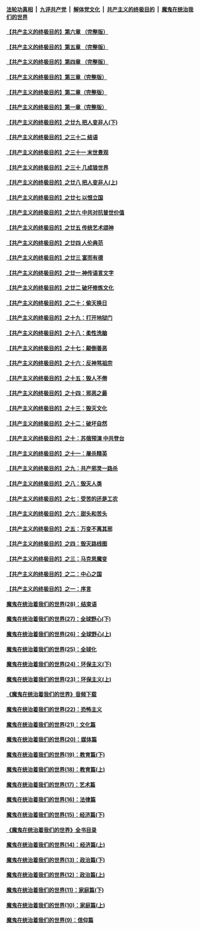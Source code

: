 ####  [法轮功真相](../../../../basic/blob/master/README.md?t=03310630) &nbsp;|&nbsp; [九评共产党](../../../../9ping.md/blob/master/README.md?t=03310630) &nbsp;|&nbsp; [解体党文化](../../../../jtdwh.md/blob/master/README.md?t=03310630)  &nbsp;|&nbsp; [共产主义的终极目的](../../../../gczydzjmd.md/blob/master/README.md?t=03310630) &nbsp;|&nbsp; [魔鬼在统治我们的世界](../../../../mgztzwmdsj.md/blob/master/README.md?t=03310630) 

#### [【共产主义的终极目的】第六章 （完整版）](../pages/nsc422/n11428913.md?t=03310630) 

#### [【共产主义的终极目的】第五章 （完整版）](../pages/nsc422/n11428912.md?t=03310630) 

#### [【共产主义的终极目的】第四章 （完整版）](../pages/nsc422/n11428907.md?t=03310630) 

#### [【共产主义的终极目的】第三章（完整版）](../pages/nsc422/n11428848.md?t=03310630) 

#### [【共产主义的终极目的】第二章（完整版）](../pages/nsc422/n11428831.md?t=03310630) 

#### [【共产主义的终极目的】第一章（完整版）](../pages/nsc422/n11417651.md?t=03310630) 

#### [【共产主义的终极目的】之廿九 把人变非人(下)](../pages/nsc422/n11344140.md?t=03310630) 

#### [【共产主义的终极目的】之三十二 结语](../pages/nsc422/n11360535.md?t=03310630) 

#### [【共产主义的终极目的】之三十一 末世景观](../pages/nsc422/n11351129.md?t=03310630) 

#### [【共产主义的终极目的】之三十 几成狼世界](../pages/nsc422/n11348280.md?t=03310630) 

#### [【共产主义的终极目的】之廿八 把人变非人(上)](../pages/nsc422/n11340492.md?t=03310630) 

#### [【共产主义的终极目的】之廿七 以恨立国](../pages/nsc422/n11336944.md?t=03310630) 

#### [【共产主义的终极目的】之廿六 中共对抗普世价值](../pages/nsc422/n11324785.md?t=03310630) 

#### [【共产主义的终极目的】之廿五 传统艺术颂神](../pages/nsc422/n11296396.md?t=03310630) 

#### [【共产主义的终极目的】之廿四 人伦典范](../pages/nsc422/n11296397.md?t=03310630) 

#### [【共产主义的终极目的】之廿三 富而有德](../pages/nsc422/n11283598.md?t=03310630) 

#### [【共产主义的终极目的】之廿一 神传语言文字](../pages/nsc422/n11263265.md?t=03310630) 

#### [【共产主义的终极目的】之廿二 破坏修炼文化](../pages/nsc422/n11245728.md?t=03310630) 

#### [【共产主义的终极目的】之二十：偷天换日](../pages/nsc422/n11238846.md?t=03310630) 

#### [【共产主义的终极目的】之十九：打开地狱门](../pages/nsc422/n11206376.md?t=03310630) 

#### [【共产主义的终极目的】之十八：柔性洗脑](../pages/nsc422/n11199994.md?t=03310630) 

#### [【共产主义的终极目的】之十七：颠倒善恶](../pages/nsc422/n11179782.md?t=03310630) 

#### [【共产主义的终极目的】之十六：反神骂祖宗](../pages/nsc422/n11166798.md?t=03310630) 

#### [【共产主义的终极目的】之十五：毁人不倦](../pages/nsc422/n11166792.md?t=03310630) 

#### [【共产主义的终极目的】之十四：邪恶之最](../pages/nsc422/n11150249.md?t=03310630) 

#### [【共产主义的终极目的】之十三：毁灭文化](../pages/nsc422/n11135227.md?t=03310630) 

#### [【共产主义的终极目的】之十二：破坏自然](../pages/nsc422/n11135214.md?t=03310630) 

#### [【共产主义的终极目的】之十：苏俄预演 中共登台](../pages/nsc422/n11118424.md?t=03310630) 

#### [【共产主义的终极目的】之十一：屠杀精英](../pages/nsc422/n11118442.md?t=03310630) 

#### [【共产主义的终极目的】之九：共产邪灵一路杀](../pages/nsc422/n11114139.md?t=03310630) 

#### [【共产主义的终极目的】之八：毁灭人类](../pages/nsc422/n11108503.md?t=03310630) 

#### [【共产主义的终极目的】之七：受苦的还是工农](../pages/nsc422/n11101809.md?t=03310630) 

#### [【共产主义的终极目的】之六：甜头和苦头](../pages/nsc422/n11096971.md?t=03310630) 

#### [【共产主义的终极目的】之五：万变不离其邪](../pages/nsc422/n11091285.md?t=03310630) 

#### [【共产主义的终极目的】之四：毁灭路线图](../pages/nsc422/n11086284.md?t=03310630) 

#### [【共产主义的终极目的】之三：马克思魔变](../pages/nsc422/n11061941.md?t=03310630) 

#### [【共产主义的终极目的】之二：中心之国](../pages/nsc422/n11047728.md?t=03310630) 

#### [【共产主义的终极目的】之一：序言](../pages/nsc422/n11086077.md?t=03310630) 

#### [魔鬼在统治着我们的世界(28)：结束语](../pages/nsc422/n10936246.md?t=03310630) 

#### [魔鬼在统治着我们的世界(27)：全球野心(下)](../pages/nsc422/n10928319.md?t=03310630) 

#### [魔鬼在统治着我们的世界(26)：全球野心(上)](../pages/nsc422/n10900318.md?t=03310630) 

#### [魔鬼在统治着我们的世界(25)：全球化](../pages/nsc422/n10788205.md?t=03310630) 

#### [魔鬼在统治着我们的世界(24)：环保主义(下)](../pages/nsc422/n10695307.md?t=03310630) 

#### [魔鬼在统治着我们的世界(23)：环保主义(上)](../pages/nsc422/n10688613.md?t=03310630) 

#### [《魔鬼在统治着我们的世界》音频下载](../pages/nsc422/n10635553.md?t=03310630) 

#### [魔鬼在统治着我们的世界(22)：恐怖主义](../pages/nsc422/n10614727.md?t=03310630) 

#### [魔鬼在统治着我们的世界(21)：文化篇](../pages/nsc422/n10597706.md?t=03310630) 

#### [魔鬼在统治着我们的世界(20)：媒体篇](../pages/nsc422/n10586579.md?t=03310630) 

#### [魔鬼在统治着我们的世界(19)：教育篇(下)](../pages/nsc422/n10564808.md?t=03310630) 

#### [魔鬼在统治着我们的世界(18)：教育篇(上)](../pages/nsc422/n10526970.md?t=03310630) 

#### [魔鬼在统治着我们的世界(17)：艺术篇](../pages/nsc422/n10499093.md?t=03310630) 

#### [魔鬼在统治着我们的世界(16)：法律篇](../pages/nsc422/n10485969.md?t=03310630) 

#### [魔鬼在统治着我们的世界(15)：经济篇(下)](../pages/nsc422/n10469975.md?t=03310630) 

#### [《魔鬼在统治着我们的世界》全书目录](../pages/nsc422/n10464261.md?t=03310630) 

#### [魔鬼在统治着我们的世界(14)：经济篇(上)](../pages/nsc422/n10457370.md?t=03310630) 

#### [魔鬼在统治着我们的世界(13)：政治篇(下)](../pages/nsc422/n10448270.md?t=03310630) 

#### [魔鬼在统治着我们的世界(12)：政治篇(上)](../pages/nsc422/n10444576.md?t=03310630) 

#### [魔鬼在统治着我们的世界(11)：家庭篇(下)](../pages/nsc422/n10440961.md?t=03310630) 

#### [魔鬼在统治着我们的世界(10)：家庭篇(上)](../pages/nsc422/n10435448.md?t=03310630) 

#### [魔鬼在统治着我们的世界(9)：信仰篇](../pages/nsc422/n10432159.md?t=03310630) 

